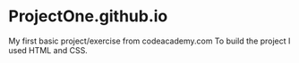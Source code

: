# ProjectOne.github.io

My first basic project/exercise from codeacademy.com 
To build the project I used HTML and CSS. 
